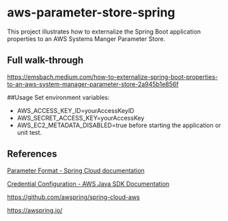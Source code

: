# aws-parameter-store-spring
This project illustrates how to externalize the Spring Boot application properties to an AWS Systems Manger Parameter Store.

## Full walk-through
https://emsbach.medium.com/how-to-externalize-spring-boot-properties-to-an-aws-system-manager-parameter-store-2a945b1e856f

##Usage
Set environment variables:
- AWS_ACCESS_KEY_ID=yourAccessKeyID
- AWS_SECRET_ACCESS_KEY=yourAccessKey
- AWS_EC2_METADATA_DISABLED=true
before starting the application or unit test.

## References
[Parameter Format - Spring Cloud documentation](https://cloud.spring.io/spring-cloud-static/spring-cloud-aws/2.2.0.RELEASE/reference/html/#integrating-your-spring-cloud-application-with-the-aws-parameter-store)

[Credential Configuration - AWS Java SDK Documentation](https://docs.aws.amazon.com/sdk-for-java/latest/developer-guide/setup.html#setup-credentials)

https://github.com/awspring/spring-cloud-aws

https://awspring.io/

